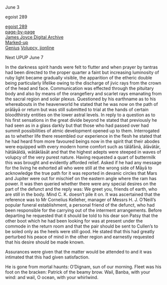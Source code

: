 June 3

egoist 289

[egoist 289](https://archive.org/stream/ulysses00joyc_1?ref=ol#page/289/mode/1up)  
[page-by-page](http://ulyssespages.blogspot.com/2014/11/p289.html)  
[James Joyce Digital Archive](http://www.jjda.ie/main/JJDA/U/ulex/n/lexn.htm)  
[Marked-up](http://www.columbia.edu/~fms5/ulw12.htm)  
[Genius](https://genius.com/James-joyce-ulysses-chap-12-cyclops-annotated)
[Volupcy, jjonline](http://www.jjon.org/joyce-s-words/volupcy)



Next UPUP June 7

In the darkness spirit hands were felt to flutter and when prayer by
tantras had been directed to the proper quarter a faint but increasing
luminosity of ruby light became gradually visible, the apparition of
the etheric double being particularly lifelike owing to the discharge
of jivic rays from the crown of the head and face. Communication was
effected through the pituitary body and also by means of the
orangefiery and scarlet rays emanating from the sacral region and
solar plexus. Questioned by his earthname as to his whereabouts in the
heavenworld he stated that he was now on the path of prālāyā or return
but was still submitted to trial at the hands of certain bloodthirsty
entities on the lower astral levels. In reply to a question as to his
first sensations in the great divide beyond he stated that previously
he had seen as in a glass darkly but that those who had passed over
had summit possibilities of atmic development opened up to
them. Interrogated as to whether life there resembled our experience
in the flesh he stated that he had heard from more favoured beings now
in the spirit that their abodes were equipped with every modern home
comfort such as tālāfānā, ālāvātār, hātākāldā, wātāklāsāt and that the
highest adepts were steeped in waves of volupcy of the very purest
nature. Having requested a quart of buttermilk this was brought and
evidently afforded relief. Asked if he had any message for the living
he exhorted all who were still at the wrong side of Māyā to
acknowledge the true path for it was reported in devanic circles that
Mars and Jupiter were out for mischief on the eastern angle where the
ram has power. It was then queried whether there were any special
desires on the part of the defunct and the reply was: We greet you,
friends of earth, who are still in the body. Mind C. K. doesn’t pile
it on. It was ascertained that the reference was to Mr Cornelius
Kelleher, manager of Messrs H. J. O’Neill’s popular funeral
establishment, a personal friend of the defunct, who had been
responsible for the carrying out of the interment arrangements. Before
departing he requested that it should be told to his dear son Patsy
that the other boot which he had been looking for was at present under
the commode in the return room and that the pair should be sent to
Cullen’s to be soled only as the heels were still good. He stated that
this had greatly perturbed his peace of mind in the other region and
earnestly requested that his desire should be made known.

Assurances were given that the matter would be attended to and it was
intimated that this had given satisfaction.

He is gone from mortal haunts: O’Dignam, sun of our morning. Fleet was
his foot on the bracken: Patrick of the beamy brow. Wail, Banba, with
your wind: and wail, O ocean, with your whirlwind.
